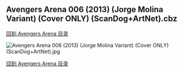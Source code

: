 ## Avengers Arena 006 (2013) (Jorge Molina Variant) (Cover ONLY) (ScanDog+ArtNet).cbz


[回到 Avengers Arena 目录](https://github.com/alicewish/markdown/blob/master/series/Avengers-Arena.md)


![Avengers Arena 006 (2013) (Jorge Molina Variant) (Cover ONLY) (ScanDog+ArtNet).jpg](https://wx1.sinaimg.cn/large/6a9fdecaly1fr0rf7aafyj21401pl7r7.jpg)

[回到 Avengers Arena 目录](https://github.com/alicewish/markdown/blob/master/series/Avengers-Arena.md)

